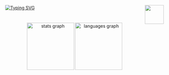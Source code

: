  <a href="https://git.io/typing-svg"><img src="https://readme-typing-svg.herokuapp.com?font=Fira+Code&pause=1000&color=FF8FBC&width=565&lines=Welcome+to+an+ADS+student's+small+beginning..." alt="Typing SVG" /> </a> 
 <img src="https://github.com/user-attachments/assets/371e0efd-65af-41d5-8480-53b65ad9d637" width="60" align="right"/>
 # 



<div align="center">
  <img src="https://github-readme-stats.vercel.app/api?username=LeticiaCuero&hide_title=false&hide_rank=false&show_icons=true&include_all_commits=true&count_private=true&disable_animations=false&theme=dracula&locale=en&hide_border=false" height="150" alt="stats graph"  />
  <img src="https://github-readme-stats.vercel.app/api/top-langs?username=LeticiaCuero&locale=en&hide_title=false&layout=compact&card_width=320&langs_count=5&theme=dracula&hide_border=false" height="150" alt="languages graph"  />
</div>
